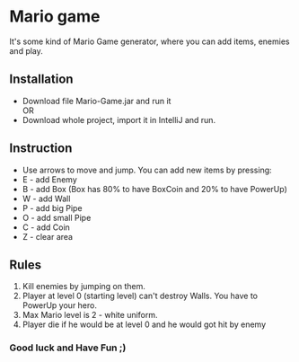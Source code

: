 # Mario game
It's some kind of Mario Game generator, where you can add items, enemies and play.

## Installation
*   Download file Mario-Game.jar and run it  
OR  
*   Download whole project, import it in IntelliJ and run.

## Instruction
*   Use arrows to move and jump. You can add new items by pressing:
*   E - add Enemy
*   B - add Box (Box has 80% to have BoxCoin and 20% to have PowerUp)
*   W - add Wall
*   P - add big Pipe
*   O - add small Pipe
*   C - add Coin
*   Z - clear area

## Rules

1.  Kill enemies by jumping on them.
2.  Player at level 0 (starting level) can't destroy Walls. You have to PowerUp your hero.
3.  Max Mario level is 2 - white uniform.
4.  Player die if he would be at level 0 and he would got hit by enemy

### Good luck and Have Fun ;)

